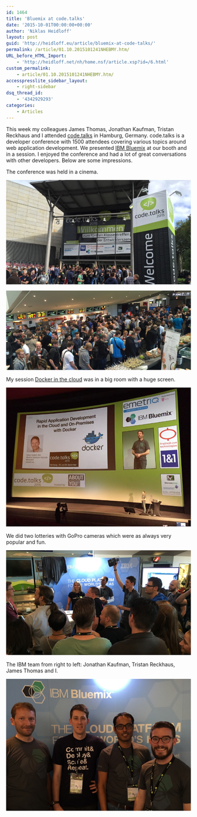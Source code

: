 ```yaml
---
id: 1464
title: 'Bluemix at code.talks'
date: '2015-10-01T00:00:00+00:00'
author: 'Niklas Heidloff'
layout: post
guid: 'http://heidloff.eu/article/bluemix-at-code-talks/'
permalink: /article/01.10.2015101241NHEBMY.htm/
URL_before_HTML_Import:
    - 'http://heidloff.net/nh/home.nsf/article.xsp?id=/6.html'
custom_permalink:
    - article/01.10.2015101241NHEBMY.htm/
accesspresslite_sidebar_layout:
    - right-sidebar
dsq_thread_id:
    - '4342929293'
categories:
    - Articles
---
```


 This week my colleagues James Thomas, Jonathan Kaufman, Tristan Reckhaus and I attended [code.talks](https://www.codetalks.de/) in Hamburg, Germany. code.talks is a developer conference with 1500 attendees covering various topics around web application development. We presented [IBM Bluemix](https://bluemix.net/) at our booth and in a session. I enjoyed the conference and had a lot of great conversations with other developers. Below are some impressions.

 The conference was held in a cinema.

![image](/assets/img/2015/10/codetalks5.jpg)

![image](/assets/img/2015/10/codetalks2.jpg)

 My session [Docker in the cloud](https://www.codetalks.de/2015/programm/rapid-application-development-in-the-cloud-and-on-premises-with-docker) was in a big room with a huge screen.

![image](/assets/img/2015/10/codetalks4.jpg)

 We did two lotteries with GoPro cameras which were as always very popular and fun.

![image](/assets/img/2015/10/codetalks1.jpg)

 The IBM team from right to left: Jonathan Kaufman, Tristan Reckhaus, James Thomas and I.

![image](/assets/img/2015/10/codetalks3.jpg)